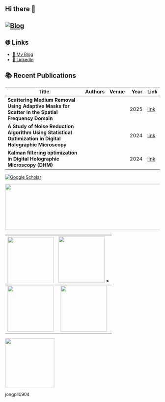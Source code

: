 ## Hi there 👋


[![Blog](https://img.shields.io/badge/Blog-Visit%20My%20Blog-blue?style=for-the-badge&logo=google-chrome)](https://your-blog-url.com)
---
## 🌐 Links
- [📖 My Blog](https://your-blog-url.com)
- [💼 LinkedIn](https://www.linkedin.com/in/your-id)


## 📚 Recent Publications
<!-- SCHOLAR:START -->
| Title | Authors | Venue | Year | Link |
|---|---|---|---:|---|
| **Scattering Medium Removal Using Adaptive Masks for Scatter in the Spatial Frequency Domain** |  |  | 2025 | [link](https://scholar.google.com/scholar?q=Scattering+Medium+Removal+Using+Adaptive+Masks+for+Scatter+in+the+Spatial+Frequency+Domain) |
| **A Study of Noise Reduction Algorithm Using Statistical Optimization in Digital Holographic Microscopy** |  |  | 2024 | [link](https://scholar.google.com/scholar?q=A+Study+of+Noise+Reduction+Algorithm+Using+Statistical+Optimization+in+Digital+Holographic+Microscopy) |
| **Kalman filtering optimization in Digital Holographic Microscopy (DHM)** |  |  | 2024 | [link](https://scholar.google.com/scholar?q=Kalman+filtering+optimization+in+Digital+Holographic+Microscopy+(DHM)) |
<!-- SCHOLAR:END -->










[![Google Scholar](https://img.shields.io/badge/Google%20Scholar-Profile-blue?logo=googlescholar&style=for-the-badge)](https://scholar.google.com/citations?user=O-3pYeQAAAAJ)

<img src="https://github-readme-stats.vercel.app/api/top-langs/?username=Jongpil0911&layout=compact&theme=radical" height=150 width="700"/>

| <img src="https://github-readme-stats.vercel.app/api/top-langs/?username=Jongpil0911&layout=compact&theme=radical" height=150 > | <img src="https://leetcard.jacoblin.cool/YOUR_ID?theme=dark&ext=heatmap&animation=true" height="150"> > |
|:---:|:---:|
| <img src="https://github-readme-stats.vercel.app/api?username=Jongpil0911&show_icons=true&theme=radical" height=150 > | <img src="http://mazassumnida.wtf/api/v2/generate_badge?boj=jongpil0911@naver.com" height=150 > |
<a href="https://leetcode.com/jongpil0904/">
  <img src="https://leetcard.jacoblin.cool/YOUR_ID?theme=dark&ext=heatmap&animation=true" height="160"/>
</a>

jongpil0904

<!--


**Jongpil0911/Jongpil0911** is a ✨ _special_ ✨ repository because its `README.md` (this file) appears on your GitHub profile.

Here are some ideas to get you started:

- 🔭 I’m currently working on ...
- 🌱 I’m currently learning ...
- 👯 I’m looking to collaborate on ...
- 🤔 I’m looking for help with ...
- 💬 Ask me about ...
- 📫 How to reach me: ...
- 😄 Pronouns: ...
- ⚡ Fun fact: ...
-->
